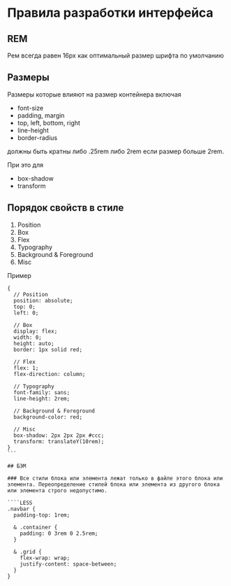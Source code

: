 # Правила разработки интерфейса

## REM 
Рем всегда равен 16px как оптимальный размер шрифта по умолчанию

## Размеры 
Размеры которые влияют на размер контейнера включая 
- font-size
- padding, margin
- top, left, bottom, right
- line-height
- border-radius

должны быть кратны либо .25rem либо 2rem если размер больше 2rem.

При это для 
- box-shadow
- transform

## Порядок свойств в стиле 

1. Position
2. Box
3. Flex
4. Typography
5. Background & Foreground
6. Misc

Пример
````LESS
{
  // Position
  position: absolute;
  top: 0;
  left: 0;
  
  // Box
  display: flex;
  width: 0;
  height: auto;
  border: 1px solid red;
  
  // Flex
  flex: 1;
  flex-direction: column;
  
  // Typography
  font-family: sans;
  line-height: 2rem;
  
  // Background & Foreground
  background-color: red;
  
  // Misc
  box-shadow: 2px 2px 2px #ccc;
  transform: translateY(10rem);
}
```

## БЭМ

### Все стили блока или элемента лежат только в файле этого блока или элемента. Переопределение стилей блока или элемента из другого блока или элемента строго недопустимо.

````LESS
.navbar {
  padding-top: 1rem;

  & .container {
    padding: 0 3rem 0 2.5rem;
  }

  & .grid {
    flex-wrap: wrap;
    justify-content: space-between;
  }
}

````
